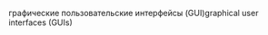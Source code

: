 <span data-ttu-id="feaf5-101">графические пользовательские интерфейсы (GUI)</span><span class="sxs-lookup"><span data-stu-id="feaf5-101">graphical user interfaces (GUIs)</span></span>